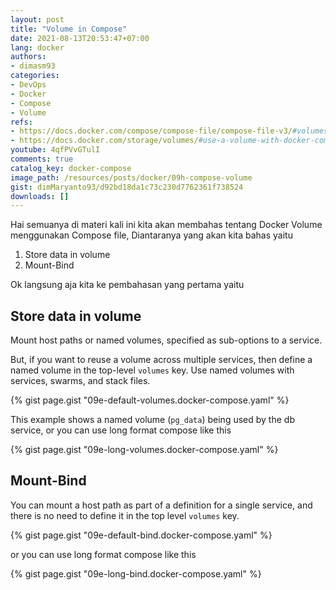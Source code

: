 ```yaml
---
layout: post
title: "Volume in Compose"
date: 2021-08-13T20:53:47+07:00
lang: docker
authors:
- dimasm93
categories:
- DevOps
- Docker
- Compose
- Volume
refs: 
- https://docs.docker.com/compose/compose-file/compose-file-v3/#volumes
- https://docs.docker.com/storage/volumes/#use-a-volume-with-docker-compose
youtube: 4qfPVvGTulI
comments: true
catalog_key: docker-compose
image_path: /resources/posts/docker/09h-compose-volume
gist: dimMaryanto93/d92bd18da1c73c230d7762361f738524
downloads: []
---
```


Hai semuanya di materi kali ini kita akan membahas tentang Docker Volume menggunakan Compose file, Diantaranya yang akan kita bahas yaitu

1. Store data in volume
2. Mount-Bind 

Ok langsung aja kita ke pembahasan yang pertama yaitu

## Store data in volume

Mount host paths or named volumes, specified as sub-options to a service. 

But, if you want to reuse a volume across multiple services, then define a named volume in the top-level `volumes` key. Use named volumes with services, swarms, and stack files.

{% gist page.gist "09e-default-volumes.docker-compose.yaml" %}

This example shows a named volume (`pg_data`) being used by the db service, or you can use long format compose like this

{% gist page.gist "09e-long-volumes.docker-compose.yaml" %}

## Mount-Bind 

You can mount a host path as part of a definition for a single service, and there is no need to define it in the top level `volumes` key.

{% gist page.gist "09e-default-bind.docker-compose.yaml" %}

or you can use long format compose like this

{% gist page.gist "09e-long-bind.docker-compose.yaml" %}
